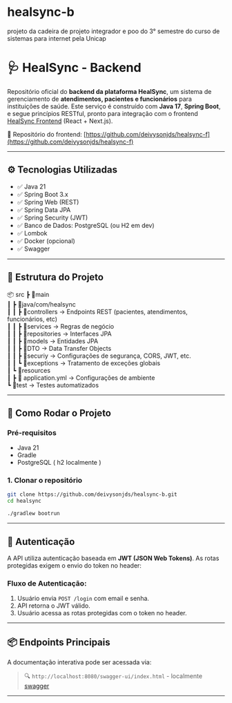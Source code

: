 # healsync-b
projeto da cadeira de projeto integrador e poo do 3° semestre do curso de sistemas para internet pela Unicap

# 🩺 HealSync - Backend

Repositório oficial do **backend da plataforma HealSync**, um sistema de gerenciamento de **atendimentos, pacientes e funcionários** para instituições de saúde. Este serviço é construído com **Java 17**, **Spring Boot**, e segue princípios RESTful, pronto para integração com o frontend [HealSync Frontend](https://github.com/seu-usuario/healsync-f) (React + Next.js).

🔗 Repositório do frontend: [https://github.com/deivysonjds/healsync-f](https://github.com/deivysonjds/healsync-f)

---

## ⚙️ Tecnologias Utilizadas

- ✅ Java 21
- ✅ Spring Boot 3.x
- ✅ Spring Web (REST)
- ✅ Spring Data JPA
- ✅ Spring Security (JWT)
- ✅ Banco de Dados: PostgreSQL (ou H2 em dev)
- ✅ Lombok
- ✅ Docker (opcional)
- ✅ Swagger 

---

## 📁 Estrutura do Projeto

📦 src
┣ 📂main  
┃ ┣ 📂java/com/healsync  
┃ ┃ ┣ 📂controllers → Endpoints REST (pacientes, atendimentos, funcionários, etc)  
┃ ┃ ┣ 📂services → Regras de negócio  
┃ ┃ ┣ 📂repositories → Interfaces JPA  
┃ ┃ ┣ 📂models → Entidades JPA  
┃ ┃ ┣ 📂DTO → Data Transfer Objects  
┃ ┃ ┣ 📂securiy → Configurações de segurança, CORS, JWT, etc.  
┃ ┃ ┗ 📂exceptions → Tratamento de exceções globais  
┃ ┗ 📂resources  
┃ ┣ 📄 application.yml → Configurações de ambiente  
┗ 📂test → Testes automatizados  

---

## 🚀 Como Rodar o Projeto

### Pré-requisitos

- Java 21
- Gradle
- PostgreSQL ( h2 localmente )

### 1. Clonar o repositório

```bash
git clone https://github.com/deivysonjds/healsync-b.git
cd healsync

./gradlew bootrun

```
---

## 🔐 Autenticação

A API utiliza autenticação baseada em **JWT (JSON Web Tokens)**. As rotas protegidas exigem o envio do token no header:


### Fluxo de Autenticação:

1. Usuário envia `POST /login` com email e senha.
2. API retorna o JWT válido.
3. Usuário acessa as rotas protegidas com o token no header.

---

## 📦 Endpoints Principais

A documentação interativa pode ser acessada via:

> 🔍 `http://localhost:8080/swagger-ui/index.html` - localmente  
> [swagger](https://healsync-b-production.up.railway.app/swagger-ui/index.html#/)

---
